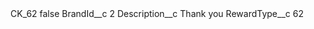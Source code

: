 <?xml version="1.0" encoding="UTF-8"?>
<CustomMetadata xmlns="http://soap.sforce.com/2006/04/metadata" xmlns:xsi="http://www.w3.org/2001/XMLSchema-instance" xmlns:xsd="http://www.w3.org/2001/XMLSchema">
    <label>CK_62</label>
    <protected>false</protected>
    <values>
        <field>BrandId__c</field>
        <value xsi:type="xsd:string">2</value>
    </values>
    <values>
        <field>Description__c</field>
        <value xsi:type="xsd:string">Thank you</value>
    </values>
    <values>
        <field>RewardType__c</field>
        <value xsi:type="xsd:string">62</value>
    </values>
</CustomMetadata>

